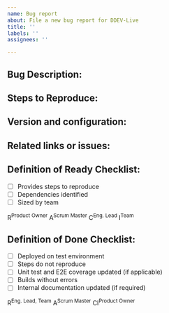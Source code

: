 ```yaml
---
name: Bug report
about: File a new bug report for DDEV-Live
title: ''
labels: ''
assignees: ''

---
```


## Bug Description:


## Steps to Reproduce:


## Version and configuration:


## Related links or issues:


## Definition of Ready Checklist:

- [ ] Provides steps to reproduce
- [ ] Dependencies identified
- [ ] Sized by team
<!--- [ ] SLIs identified, where appropriate -->

R<sup>Product Owner</sup> A<sup>Scrum Master</sup> C<sup>Eng. Lead</sup> I<sup>Team</sup>

## Definition of Done Checklist:

- [ ] Deployed on test environment
- [ ] Steps do not reproduce
- [ ] Unit test and E2E coverage updated (if applicable)
- [ ] Builds without errors
- [ ] Internal documentation updated (if required)

R<sup>Eng. Lead, Team</sup> A<sup>Scrum Master</sup> CI<sup>Product Owner</sup>
